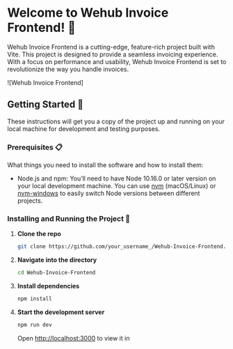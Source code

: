 # Welcome to Wehub Invoice Frontend! 🚀

Wehub Invoice Frontend is a cutting-edge, feature-rich project built with Vite. This project is designed to provide a seamless invoicing experience. With a focus on performance and usability, Wehub Invoice Frontend is set to revolutionize the way you handle invoices.

![Wehub Invoice Frontend]

## Getting Started 🚀

These instructions will get you a copy of the project up and running on your local machine for development and testing purposes.

### Prerequisites 📋

What things you need to install the software and how to install them:

- Node.js and npm: You’ll need to have Node 10.16.0 or later version on your local development machine. You can use [nvm](https://github.com/nvm-sh/nvm) (macOS/Linux) or [nvm-windows](https://github.com/coreybutler/nvm-windows) to easily switch Node versions between different projects.

### Installing and Running the Project 🔧

1. **Clone the repo**

   ```bash
   git clone https://github.com/your_username_/Wehub-Invoice-Frontend.git
   ```

2. **Navigate into the directory**

   ```bash
   cd Wehub-Invoice-Frontend
   ```

3. **Install dependencies**

   ```bash
   npm install
   ```

4. **Start the development server**

   ```bash
   npm run dev
   ```

   Open [http://localhost:3000](http://localhost:3000) to view it in